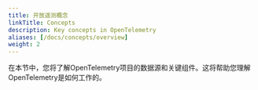 ```yaml
---
title: 开放遥测概念
linkTitle: Concepts
description: Key concepts in OpenTelemetry
aliases: [/docs/concepts/overview]
weight: 2
---
```


在本节中，您将了解OpenTelemetry项目的数据源和关键组件。这将帮助您理解OpenTelemetry是如何工作的。